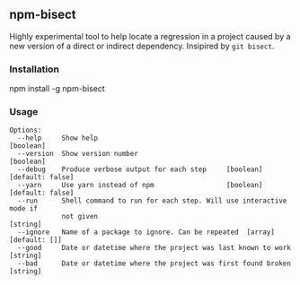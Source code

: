 ## npm-bisect

Highly experimental tool to help locate a regression in a project caused by a
new version of a direct or indirect dependency. Insipired by `git bisect`.

### Installation

npm install -g npm-bisect

### Usage

```
Options:
  --help     Show help                                                 [boolean]
  --version  Show version number                                       [boolean]
  --debug    Produce verbose output for each step     [boolean] [default: false]
  --yarn     Use yarn instead of npm                  [boolean] [default: false]
  --run      Shell command to run for each step. Will use interactive mode if
             not given                                                  [string]
  --ignore   Name of a package to ignore. Can be repeated  [array] [default: []]
  --good     Date or datetime where the project was last known to work  [string]
  --bad      Date or datetime where the project was first found broken  [string]
```
